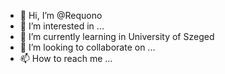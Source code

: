 - 👋 Hi, I’m @Requono
- 👀 I’m interested in ...
- 🌱 I’m currently learning in University of Szeged
- 💞️ I’m looking to collaborate on ...
- 📫 How to reach me ...
